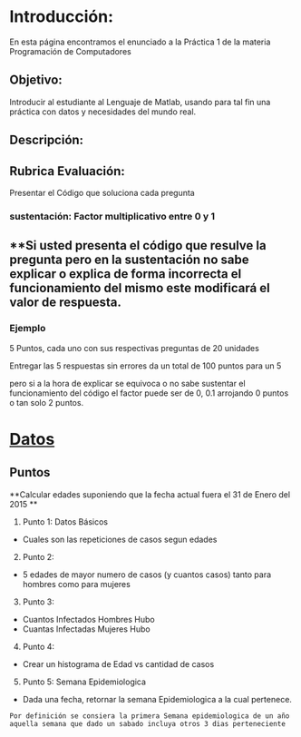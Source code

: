 # Introducción:

En esta página encontramos el enunciado a la Práctica 1 de la materia Programación de Computadores

## Objetivo:

Introducir al estudiante al Lenguaje de Matlab, usando para tal fin una práctica con datos y necesidades del mundo real.


## Descripción:

## Rubrica Evaluación:

Presentar el Código que soluciona cada pregunta

### **sustentación:** Factor multiplicativo entre 0 y 1

## **Si usted presenta el código que resulve la pregunta pero en la sustentación no sabe explicar o explica de forma incorrecta el funcionamiento del mismo este modificará el valor de respuesta.

### Ejemplo

5 Puntos, cada uno con sus respectivas preguntas de 20 unidades

Entregar las 5 respuestas sin errores da un total de 100 puntos para un 5

pero si a la hora de explicar se equivoca o no sabe sustentar el funcionamiento del código el factor puede ser de 0, 0.1
arrojando 0 puntos o tan solo 2 puntos.


# [Datos](Denguebello2014.xls)



## Puntos

**Calcular edades suponiendo que la fecha actual fuera el 31 de Enero del 2015 **

1. Punto 1: Datos Básicos
  + Cuales son las repeticiones de casos segun edades

2. Punto 2:
  + 5 edades de mayor numero de casos (y cuantos casos) tanto para hombres como para mujeres

3. Punto 3:
  + Cuantos Infectados Hombres Hubo
  + Cuantas Infectadas Mujeres Hubo

4. Punto 4:
  + Crear un histograma de Edad vs cantidad de casos

5. Punto 5: Semana Epidemiologica
  + Dada una fecha, retornar la semana Epidemiologica a la cual pertenece.
  ```
  Por definición se consiera la primera Semana epidemiologica de un año aquella semana que dado un sabado incluya otros 3 dias perteneciente
  ```

